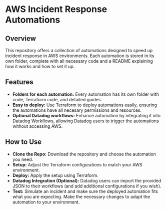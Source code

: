 # AWS Incident Response Automations

## Overview
This repository offers a collection of automations designed to speed up incident response in AWS environments. Each automation is stored in its own folder, complete with all necessary code and a README explaining how it works and how to set it up.

## Features
- **Folders for each automation:** Every automation has its own folder with code, Terraform code, and detailed guides.
- **Easy to deploy:** Use Terraform to deploy automations easily, ensuring the automations have all necesary permissions and resources.
- **Optional Datadog workflows:** Enhance automation by integrating it into Datadog Workflows, allowing Datadog users to trigger the automations without accessing AWS.

## How to Use
- **Clone the Repo:** Download the repository and choose the automation you need.
- **Setup:** Adjust the Terraform configurations to match your AWS environment.
- **Deploy:** Apply the setup using Terraform.
- **Datadog Integration (Optional):** Datadog users can import the provided JSON to their workflows (and add additional configurations if you wish).
- **Test:** Simulate an incident and make sure the deployed automation fits what you are expecting. Make the necessary changes to adapt the automation to your environment.
